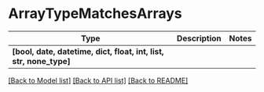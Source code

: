 # ArrayTypeMatchesArrays

Type | Description | Notes
------------- | ------------- | -------------
**[bool, date, datetime, dict, float, int, list, str, none_type]** |  | 

[[Back to Model list]](../README.md#documentation-for-models) [[Back to API list]](../README.md#documentation-for-api-endpoints) [[Back to README]](../README.md)

